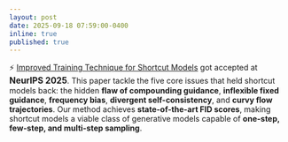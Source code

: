 ```yaml
---
layout: post
date: 2025-09-18 07:59:00-0400
inline: true
published: true
---
```


⚡ <a href="https://arxiv.org/abs/2510.21250v1">Improved Training Technique for Shortcut Models</a> got accepted at <strong class="aurora-text" style="font-size: 1.1em; font-weight: bold;">NeurIPS 2025</strong>. This paper tackle the five core issues that held shortcut models back: the hidden **flaw of compounding guidance**, **inflexible fixed guidance**, **frequency bias**, **divergent self-consistency**, and **curvy flow trajectories**. Our method achieves **state-of-the-art FID scores**, making shortcut models a viable class of generative models capable of **one-step, few-step, and multi-step sampling**.


